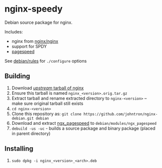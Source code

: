 # nginx-speedy

Debian source package for nginx.

Includes:
 * nginx from [nginx/nginx](https://github.com/nginx/nginx)
 * support for SPDY
 * [pagespeed](https://developers.google.com/speed/pagespeed/ngx)

See [debian/rules](debian/rules) for `./configure` options

## Building
 1. Download [_upstream_ tarball of nginx](http://nginx.org/packages/mainline/ubuntu/pool/nginx/n/nginx/nginx_1.5.2.orig.tar.gz)
 2. Ensure this tarball is named `nginx_<version>.orig.tar.gz`
 3. Extract tarball and rename extracted directory to `nginx-<version>` – make sure original tarball still exists
 4. `cd nginx-<version>`
 3. Clone this repository as: `git clone https://github.com/johntron/nginx-debian.git debian`
 4. Download and extract [ngx_pagespeed](https://github.com/pagespeed/ngx_pagespeed) to `debian/modules/ngx_pagespeed`
 5. `debuild -us -uc` - builds a source package and binary package (placed in parent directory)

## Installing
 1. `sudo dpkg -i nginx_<version>_<arch>.deb`
